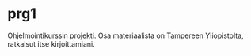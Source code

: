 # prg1

Ohjelmointikurssin projekti. Osa materiaalista on Tampereen Yliopistolta, ratkaisut itse kirjoittamiani. 
